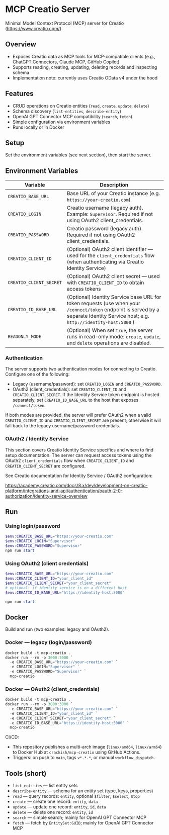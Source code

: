 # MCP Creatio Server

Minimal Model Context Protocol (MCP) server for Creatio (https://www.creatio.com/).

## Overview

- Exposes Creatio data as MCP tools for MCP-compatible clients (e.g., ChatGPT Connectors, Claude MCP, GitHub Copilot)
- Supports reading, creating, updating, deleting records and inspecting schema
- Implementation note: currently uses Creatio OData v4 under the hood

## Features

- CRUD operations on Creatio entities (`read`, `create`, `update`, `delete`)
- Schema discovery (`list-entities`, `describe-entity`)
- OpenAI GPT Connector MCP compatibility (`search`, `fetch`)
- Simple configuration via environment variables
- Runs locally or in Docker

## Setup

Set the environment variables (see next section), then start the server.

## Environment Variables

| Variable                | Description                                                                                                                                                                        |
| ----------------------- | ---------------------------------------------------------------------------------------------------------------------------------------------------------------------------------- |
| `CREATIO_BASE_URL`      | Base URL of your Creatio instance (e.g. `https://your-creatio.com`)                                                                                                                |
| `CREATIO_LOGIN`         | Creatio username (legacy auth). Example: `Supervisor`. Required if not using OAuth2 client_credentials.                                                                            |
| `CREATIO_PASSWORD`      | Creatio password (legacy auth). Required if not using OAuth2 client_credentials.                                                                                                   |
| `CREATIO_CLIENT_ID`     | (Optional) OAuth2 client identifier — used for the `client_credentials` flow (when authenticating via Creatio Identity Service)                                                    |
| `CREATIO_CLIENT_SECRET` | (Optional) OAuth2 client secret — used with `CREATIO_CLIENT_ID` to obtain access tokens                                                                                            |
| `CREATIO_ID_BASE_URL`   | (Optional) Identity Service base URL for token requests (use when your `/connect/token` endpoint is served by a separate Identity Service host; e.g. `http://identity-host:5000` ) |
| `READONLY_MODE`         | (Optional) When set `true`, the server runs in read-only mode: `create`, `update`, and `delete` operations are disabled.                                                           |

### Authentication

The server supports two authentication modes for connecting to Creatio. Configure one of the following:

- Legacy (username/password): set `CREATIO_LOGIN` and `CREATIO_PASSWORD`.
- OAuth2 (client_credentials): set `CREATIO_CLIENT_ID` and `CREATIO_CLIENT_SECRET`. If the Identity Service token endpoint is hosted separately, set `CREATIO_ID_BASE_URL` to the host that exposes `/connect/token`.

If both modes are provided, the server will prefer OAuth2 when a valid `CREATIO_CLIENT_ID` and `CREATIO_CLIENT_SECRET` are present; otherwise it will fall back to the legacy username/password credentials.

### OAuth2 / Identity Service

This section covers Creatio Identity Service specifics and where to find setup documentation. The server can request access tokens using the OAuth2 `client_credentials` flow when `CREATIO_CLIENT_ID` and `CREATIO_CLIENT_SECRET` are configured.

See Creatio documentation for Identity Service / OAuth2 configuration:

https://academy.creatio.com/docs/8.x/dev/development-on-creatio-platform/integrations-and-api/authentication/oauth-2-0-authorization/identity-service-overview

## Run

### Using login/password

```powershell
$env:CREATIO_BASE_URL="https://your-creatio.com"
$env:CREATIO_LOGIN="Supervisor"
$env:CREATIO_PASSWORD="Supervisor"
npm run start
```

### Using OAuth2 (client credentials)

```powershell
$env:CREATIO_BASE_URL="https://your-creatio.com"
$env:CREATIO_CLIENT_ID="your_client_id"
$env:CREATIO_CLIENT_SECRET="your_client_secret"
# optional: if identity service is on a different host
$env:CREATIO_ID_BASE_URL="https://identity-host:5000"

npm run start
```

## Docker

Build and run (two examples: legacy and OAuth2).

### Docker — legacy (login/password)

```powershell
docker build -t mcp-creatio .
docker run --rm -p 3000:3000 `
  -e CREATIO_BASE_URL="https://your-creatio.com" `
  -e CREATIO_LOGIN="Supervisor" `
  -e CREATIO_PASSWORD="Supervisor" `
  mcp-creatio
```

### Docker — OAuth2 (client_credentials)

```powershell
docker build -t mcp-creatio .
docker run --rm -p 3000:3000 `
  -e CREATIO_BASE_URL="https://your-creatio.com" `
  -e CREATIO_CLIENT_ID="your_client_id" `
  -e CREATIO_CLIENT_SECRET="your_client_secret" `
  -e CREATIO_ID_BASE_URL="https://identity-host:5000" `
  mcp-creatio
```

CI/CD:

- This repository publishes a multi-arch image (`linux/amd64`, `linux/arm64`) to Docker Hub at `crackish/mcp-creatio` using GitHub Actions.
- Triggers: on push to `main`, tags `v*.*.*`, or manual `workflow_dispatch`.

## Tools (short)

- `list-entities` — list entity sets
- `describe-entity` — schema for an entity set (type, keys, properties)
- `read` — query records: `entity`, optional `$filter`, `$select`, `$top`
- `create` — create one record: `entity`, `data`
- `update` — update one record: `entity`, `id`, `data`
- `delete` — delete one record: `entity`, `id`
- `search` — simple search; mainly for OpenAI GPT Connector MCP
- `fetch` — fetch by `EntitySet:GUID`; mainly for OpenAI GPT Connector MCP

